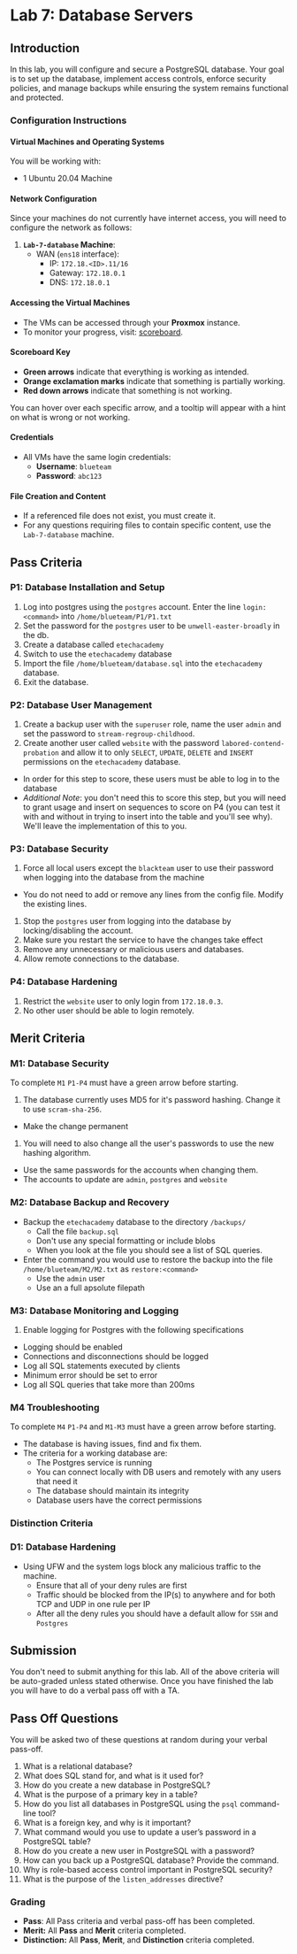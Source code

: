 # Lab 7: Database Servers

## Introduction

In this lab, you will configure and secure a PostgreSQL database. Your goal is to set up the database, implement access controls, enforce security policies, and manage backups while ensuring the system remains functional and protected.  

### Configuration Instructions

#### Virtual Machines and Operating Systems
You will be working with:  
  - 1 Ubuntu 20.04 Machine

#### Network Configuration
Since your machines do not currently have internet access, you will need to configure the network as follows:  

1. **`Lab-7-database` Machine**:  
    - WAN (`ens18` interface):  
        - IP: `172.18.<ID>.11/16`  
        - Gateway: `172.18.0.1`  
        - DNS: `172.18.0.1`  

#### **Accessing the Virtual Machines**  
- The VMs can be accessed through your **Proxmox** instance.  
- To monitor your progress, visit: <a href="http://172.18.0.3/lab/7" target="_blank">scoreboard</a>.

#### Scoreboard Key
- **Green arrows** indicate that everything is working as intended.
- **Orange exclamation marks** indicate that something is partially working.
- **Red down arrows** indicate that something is not working.

You can hover over each specific arrow, and a tooltip will appear with a hint on what is wrong or not working.

#### **Credentials**  
- All VMs have the same login credentials:  
  - **Username**: `blueteam`  
  - **Password**: `abc123`  

#### **File Creation and Content**  
- If a referenced file does not exist, you must create it.  
- For any questions requiring files to contain specific content, use the `Lab-7-database` machine.  

## Pass Criteria

### P1: Database Installation and Setup

1. Log into postgres using the `postgres` account. Enter the line `login:<command>` into `/home/blueteam/P1/P1.txt`
1. Set the password for the `postgres` user to be `unwell-easter-broadly` in the db.
1. Create a database called `etechacademy`
1. Switch to use the `etechacademy` database
1. Import the file `/home/blueteam/database.sql` into the `etechacademy` database.
1. Exit the database.

### P2: Database User Management 

1. Create a backup user with the `superuser` role, name the user `admin` and set the password to `stream-regroup-childhood`.
1. Create another user called `website` with the password `labored-contend-probation` and allow it to only `SELECT`, `UPDATE`, `DELETE` and `INSERT` permissions on the `etechacademy` database.
 - In order for this step to score, these users must be able to log in to the database
 - *Additional Note*: you don't need this to score this step, but you will need to grant usage and insert on sequences to score on P4 (you can test it with and without in trying to insert into the table and you'll see why). We'll leave the implementation of this to you.

### P3: Database Security

1. Force all local users except the `blackteam` user to use their password when logging into the database from the machine
  - You do not need to add or remove any lines from the config file. Modify the existing lines.
1. Stop the `postgres` user from logging into the database by locking/disabling the account.
1. Make sure you restart the service to have the changes take effect
1. Remove any unnecessary or malicious users and databases.
1. Allow remote connections to the database.

### P4: Database Hardening

1. Restrict the `website` user to only login from `172.18.0.3`.
1. No other user should be able to login remotely.

## Merit Criteria

### M1: Database Security

To complete `M1` `P1-P4` must have a green arrow before starting.

1. The database currently uses MD5 for it's password hashing. Change it to use `scram-sha-256`.
  - Make the change permanent
1. You will need to also change all the user's passwords to use the new hashing algorithm.
  - Use the same passwords for the accounts when changing them.
  - The accounts to update are `admin`, `postgres` and `website`

### M2: Database Backup and Recovery

- Backup the `etechacademy` database to the directory `/backups/`
  - Call the file `backup.sql`
  - Don't use any special formatting or include blobs
  - When you look at the file you should see a list of SQL queries.
- Enter the command you would use to restore the backup into the file `/home/blueteam/M2/M2.txt` as `restore:<command>`
  - Use the `admin` user
  - Use an a full apsolute filepath

### M3: Database Monitoring and Logging 

1. Enable logging for Postgres with the following specifications
  - Logging should be enabled
  - Connections and disconnections should be logged
  - Log all SQL statements executed by clients
  - Minimum error should be set to error
  - Log all SQL queries that take more than 200ms

### M4 Troubleshooting
To complete `M4` `P1-P4` and `M1-M3` must have a green arrow before starting.
 
- The database is having issues, find and fix them.
- The criteria for a working database are:
  - The Postgres service is running
  - You can connect locally with DB users and remotely with any users that need it
  - The database should maintain its integrity
  - Database users have the correct permissions


### Distinction Criteria

### D1: Database Hardening

- Using UFW and the system logs block any malicious traffic to the machine.
  - Ensure that all of your deny rules are first
  - Traffic should be blocked from the IP(s) to anywhere and for both TCP and UDP in one rule per IP
  - After all the deny rules you should have a default allow for `SSH` and `Postgres` 

## Submission

You don't need to submit anything for this lab. All of the above criteria will be auto-graded unless stated otherwise. Once you have finished the lab you will have to do a verbal pass off with a TA.

## Pass Off Questions

You will be asked two of these questions at random during your verbal pass-off. 

1. What is a relational database?  
1. What does SQL stand for, and what is it used for?
1. How do you create a new database in PostgreSQL?  
1. What is the purpose of a primary key in a table?  
1. How do you list all databases in PostgreSQL using the `psql` command-line tool?  
1. What is a foreign key, and why is it important?  
1. What command would you use to update a user’s password in a PostgreSQL table?  
1. How do you create a new user in PostgreSQL with a password?  
1. How can you back up a PostgreSQL database? Provide the command.  
1. Why is role-based access control important in PostgreSQL security?  
1. What is the purpose of the `listen_addresses` directive?

### Grading

- **Pass**: All Pass criteria and verbal pass-off has been completed.
- **Merit:** All **Pass** and **Merit** criteria completed.
- **Distinction:** All **Pass**, **Merit**, and **Distinction** criteria completed.


